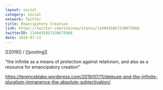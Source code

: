 ```yaml
---
layout: social
category: social
network: Twitter
title: Emancipatory Creation
link: https://twitter.com/steinea/status/1149435857230675968
twitterID: 1149435857230675968
date: 2019-07-11
---
```


[[2019]] / [[posting]]

"the infinite as a means of protection against relativism, and also as a resource for emancipatory creation"

<https://terenceblake.wordpress.com/2019/07/11/deleuze-and-the-infinite-pluralism-immanence-the-absolute-subjectivation/>
